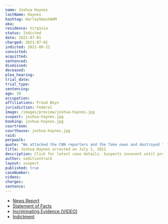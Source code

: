 ```yaml
---
name: Joshua Haynes
lastName: Haynes
hashtag: HarleySmashAOM
aka:
residence: Virginia
status: Indicted
date: 2021-07-01
charged: 2021-07-01
indicted: 2021-09-22
convicted:
acquitted:
sentenced:
dismissed:
deceased:
plea_hearing:
trial_date:
trial_type:
sentencing:
age: 39
occupation:
affiliations: Proud Boys
jurisdiction: Federal
image: /images/preview/joshua-haynes.jpg
suspect: joshua-haynes.jpg
booking: joshua-haynes.jpg
courtroom:
courthouse: joshua-haynes.jpg
raid:
perpwalk:
quote: "We attacked the CNN reporters and the fake news and destroyed tens of thousands of dollars of their video and television equipment here‘s a picture behind me of the pile we made out of it."
title: Joshua Haynes arrested on July 1, 2021
description: Click for latest case details. Suspects innocent until proven guilty.
author: seditiontrack
layout: suspect
published: true
caseNumber: 
videos:
charges:
sentence:
---
```

- [News Report](https://www.msn.com/en-us/news/crime/covington-man-arrested-charged-in-connection-with-capitol-attacks/ar-AALG1lP)
- [Statement of Facts](https://www.justice.gov/usao-dc/case-multi-defendant/file/1408561/download)
- [Incriminating Evidence (VIDEO)](https://vimeo.com/498179103)
- [Indictment](https://extremism.gwu.edu/sites/g/files/zaxdzs2191/f/Joshua%20Dillon%20Haynes%20Indictment.pdf)

